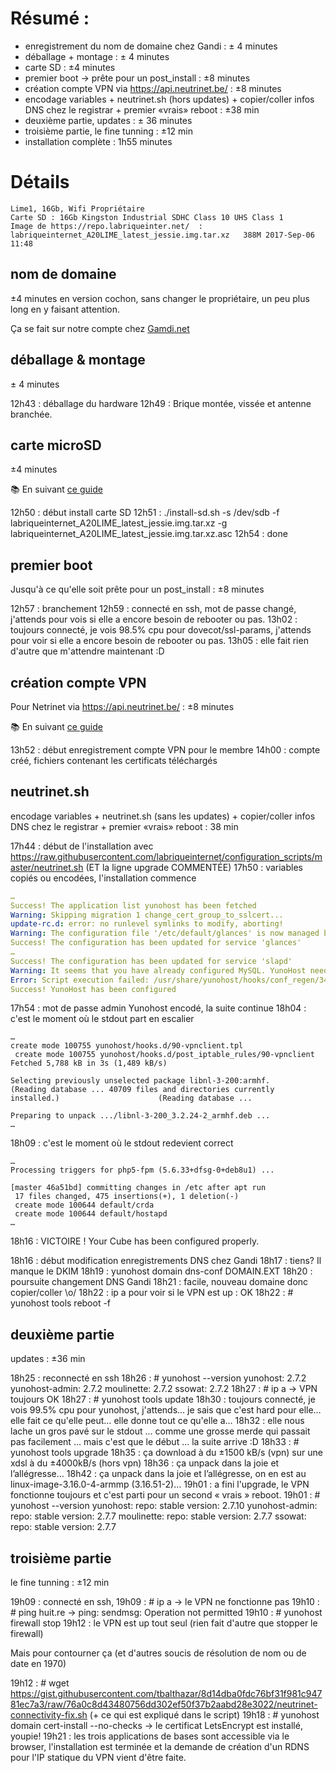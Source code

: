 <!-- TITLE: LIME 1 -->
<!-- SUBTITLE: Exemple d'installation compléte d'une Lime 1-->

# Résumé :

* enregistrement du nom de domaine chez Gandi : ± 4 minutes
* déballage + montage : ± 4 minutes
* carte SD : ±4 minutes
* premier boot -> prête pour un post_install : ±8 minutes
* création compte VPN via https://api.neutrinet.be/ : ±8 minutes
* encodage variables + neutrinet.sh (hors updates) + copier/coller infos DNS chez le registrar + premier «vrais» reboot : ±38 min
* deuxième partie, updates : ± 36 minutes
* troisième partie, le fine tunning : ±12 min
* installation complète : 1h55 minutes

# Détails

```text
Lime1, 16Gb, Wifi Propriétaire
Carte SD : 16Gb Kingston Industrial SDHC Class 10 UHS Class 1
Image de https://repo.labriqueinter.net/  : labriqueinternet_A20LIME_latest_jessie.img.tar.xz   388M 2017-Sep-06 11:48
```

## nom de domaine
±4 minutes en version cochon, sans changer le propriétaire, un peu plus long en y faisant attention.

Ça se fait sur notre compte chez [Gamdi.net](http://gandi.net/)

## déballage & montage 
± 4 minutes

12h43 : déballage du hardware
12h49 : Brique montée, vissée et antenne branchée.

## carte microSD 
±4 minutes

:books: En suivant [ce guide](https://wiki.neutrinet.be/cube/install)

12h50 : début install carte SD
12h51 : ./install-sd.sh -s /dev/sdb -f labriqueinternet_A20LIME_latest_jessie.img.tar.xz -g labriqueinternet_A20LIME_latest_jessie.img.tar.xz.asc
12h54 : done

## premier boot 
Jusqu'à ce qu'elle soit prête pour un post_install : ±8 minutes

12h57 : branchement
12h59 : connecté en ssh, mot de passe changé, j'attends pour vois si elle a encore besoin de rebooter ou pas.
13h02 : toujours connecté, je vois 98.5% cpu pour dovecot/ssl-params, j'attends pour voir si elle a encore besoin de rebooter ou pas.
13h05 : elle fait rien d'autre que m'attendre maintenant :D

## création compte VPN 
Pour Netrinet via https://api.neutrinet.be/ : ±8 minutes

:books: En suivant [ce guide](https://wiki.neutrinet.be/vpn/commander)

13h52 : début enregistrement compte VPN pour le membre
14h00 : compte créé, fichiers contenant les certificats téléchargés

## neutrinet.sh
encodage variables + neutrinet.sh (sans les updates) + copier/coller infos DNS chez le registrar + premier «vrais» reboot : 38 min

17h44 : début de l'installation avec https://raw.githubusercontent.com/labriqueinternet/configuration_scripts/master/neutrinet.sh (ET la ligne upgrade COMMENTÉE)
17h50 : variables copiés ou encodées, l'installation commence

```yaml
…
Success! The application list yunohost has been fetched
Warning: Skipping migration 1 change_cert_group_to_sslcert...
update-rc.d: error: no runlevel symlinks to modify, aborting!
Warning: The configuration file '/etc/default/glances' is now managed by the service glances.
Success! The configuration has been updated for service 'glances'
…
Success! The configuration has been updated for service 'slapd'
Warning: It seems that you have already configured MySQL. YunoHost needs to have a root access to MySQL to runs its applications, and is going to reset the MySQL root password. You can find this new password in /etc/yunohost/mysql.
Error: Script execution failed: /usr/share/yunohost/hooks/conf_regen/34-mysql
Success! YunoHost has been configured
```

17h54 : mot de passe admin Yunohost encodé, la suite continue
18h04 : c'est le moment où le stdout part en escalier 


```text
…
create mode 100755 yunohost/hooks.d/90-vpnclient.tpl
 create mode 100755 yunohost/hooks.d/post_iptable_rules/90-vpnclient
Fetched 5,788 kB in 3s (1,489 kB/s)
																	 Selecting previously unselected package libnl-3-200:armhf.
(Reading database ... 40709 files and directories currently installed.)                      (Reading database ... 
																																			 Preparing to unpack .../libnl-3-200_3.2.24-2_armhf.deb ...
…

```

18h09 : c'est le moment où le stdout redevient correct


```text
…
Processing triggers for php5-fpm (5.6.33+dfsg-0+deb8u1) ...
																																			[master 46a51bd] committing changes in /etc after apt run
 17 files changed, 475 insertions(+), 1 deletion(-)
 create mode 100644 default/crda
 create mode 100644 default/hostapd
…
```

18h16 : VICTOIRE ! Your Cube has been configured properly.

18h16 : début modification enregistrements DNS chez Gandi 
18h17 : tiens? Il manque le DKIM
18h19 : yunohost domain dns-conf DOMAIN.EXT
18h20 : poursuite changement DNS Gandi
18h21 : facile, nouveau domaine donc copier/coller \o/
18h22 : ip a pour voir si le VPN est up : OK 
18h22 : # yunohost tools reboot -f 

## deuxième partie
updates : ±36 min

18h25 : reconnecté en ssh
18h26 : # yunohost --version
yunohost: 2.7.2
yunohost-admin: 2.7.2
moulinette: 2.7.2
ssowat: 2.7.2
18h27 : # ip a -> VPN toujours OK
18h27 : # yunohost tools update
18h30 : toujours connecté, je vois 99.5% cpu pour yunohost, j'attends… je sais que c'est hard pour elle… elle fait ce qu'elle peut… elle donne tout ce qu'elle a… 
18h32 : elle nous lache un gros pavé sur le stdout ... comme une grosse merde qui passait pas facilement ... mais c'est que le début … la suite arrive :D
18h33 : # yunohost tools upgrade
18h35 : ça download à du ±1500 kB/s (vpn) sur une xdsl à du ±4000kB/s (hors vpn)
18h36 : ça unpack dans la joie et l’allégresse…
18h42 : ça unpack dans la joie et l’allégresse, on en est au linux-image-3.16.0-4-armmp (3.16.51-2)…
19h01 : a fini l'upgrade, le VPN fonctionne toujours et c'est parti pour un second « vrais » reboot.
19h01 : # yunohost --version
yunohost: 
  repo: stable
  version: 2.7.10
yunohost-admin: 
  repo: stable
  version: 2.7.7
moulinette: 
  repo: stable
  version: 2.7.7
ssowat: 
  repo: stable
  version: 2.7.7

## troisième partie
le fine tunning : ±12 min
    
19h09 : connecté en ssh, 
19h09 : # ip a -> le VPN ne fonctionne pas
19h10 : # ping huit.re -> ping: sendmsg: Operation not permitted
19h10 : # yunohost firewall stop
19h12 : le VPN est up tout seul (rien fait d'autre que stopper le firewall)

Mais pour contourner ça (et d'autres soucis de résolution de nom ou de date en 1970)

19h12 : # wget https://gist.githubusercontent.com/tbalthazar/8d14dba0fdc76bf31f981c94781ec7a3/raw/76a0c8d43480756dd302ef50f37b2aabd28e3022/neutrinet-connectivity-fix.sh (+ ce qui est expliqué dans le script)
19h18 : # yunohost domain cert-install --no-checks -> le certificat LetsEncrypt est installé, youpie!
19h21 : les trois applications de bases sont accessible via le browser, l'installation est terminée et la demande de création d'un RDNS pour l'IP statique du VPN vient d'être faite.



